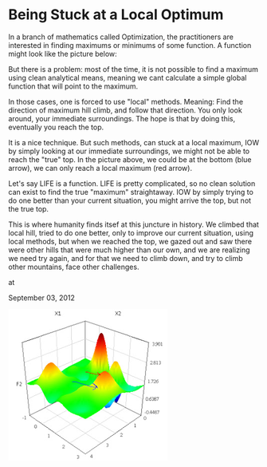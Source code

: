# Being Stuck at a Local Optimum

In a branch of mathematics called Optimization, the practitioners are interested in finding maximums or minimums of some function. A function might look like the picture below:









But there is a problem: most of the time, it is not possible to find a maximum using clean analytical means, meaning we cant calculate a simple global function that will point to the maximum.  

In those cases, one is forced to use "local" methods. Meaning: Find the direction of maximum hill climb, and follow that direction. You only look around, your immediate surroundings. The hope is that by doing this, eventually you reach the top.

It is a nice technique. But such methods,  can stuck at a local maximum, IOW by simply looking at our immediate surroundings, we might not be able to reach the "true" top. In the picture above, we could be at the bottom (blue arrow), we can only reach a local maximum (red arrow). 

Let's say LIFE is a function. LIFE is pretty complicated, so no clean solution can exist to find the true "maximum" straightaway. IOW by simply trying to do one better than your current situation, you might arrive the top, but not the true top.

This is where humanity finds itsef at this juncture in history. We climbed that local hill, tried to do one better, only to improve our current situation, using local methods, but when we reached the top, we gazed out and saw there were other hills that were much higher than our own, and we are realizing we need try again, and for that we need to climb down, and try to climb other mountains, face other challenges. 








at

September 03, 2012















![](3D.jpg)
